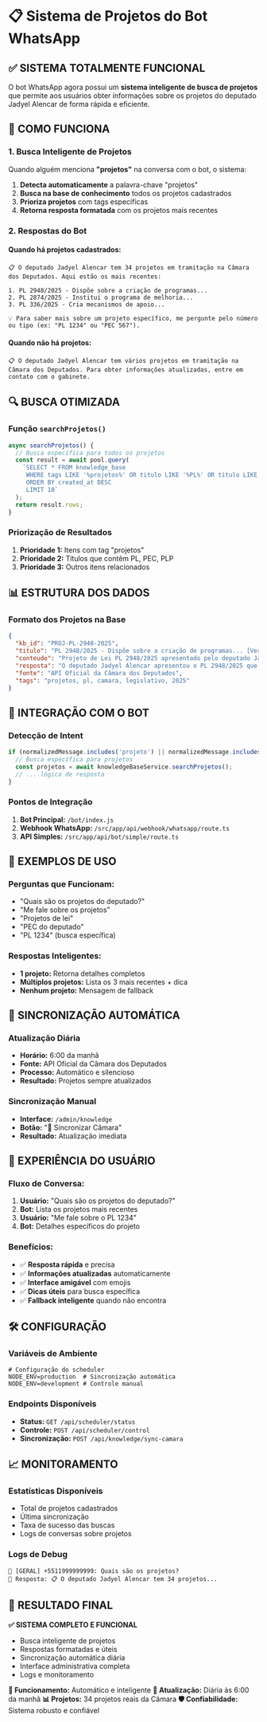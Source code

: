 # 📋 Sistema de Projetos do Bot WhatsApp

## ✅ **SISTEMA TOTALMENTE FUNCIONAL**

O bot WhatsApp agora possui um **sistema inteligente de busca de projetos** que permite aos usuários obter informações sobre os projetos do deputado Jadyel Alencar de forma rápida e eficiente.

## 🎯 **COMO FUNCIONA**

### **1. Busca Inteligente de Projetos**

Quando alguém menciona **"projetos"** na conversa com o bot, o sistema:

1. **Detecta automaticamente** a palavra-chave "projetos"
2. **Busca na base de conhecimento** todos os projetos cadastrados
3. **Prioriza projetos** com tags específicas
4. **Retorna resposta formatada** com os projetos mais recentes

### **2. Respostas do Bot**

#### **Quando há projetos cadastrados:**
```
📋 O deputado Jadyel Alencar tem 34 projetos em tramitação na Câmara dos Deputados. Aqui estão os mais recentes:

1. PL 2948/2025 - Dispõe sobre a criação de programas...
2. PL 2874/2025 - Institui o programa de melhoria...
3. PL 336/2025 - Cria mecanismos de apoio...

💡 Para saber mais sobre um projeto específico, me pergunte pelo número ou tipo (ex: "PL 1234" ou "PEC 567").
```

#### **Quando não há projetos:**
```
📋 O deputado Jadyel Alencar tem vários projetos em tramitação na Câmara dos Deputados. Para obter informações atualizadas, entre em contato com o gabinete.
```

## 🔍 **BUSCA OTIMIZADA**

### **Função `searchProjetos()`**
```javascript
async searchProjetos() {
  // Busca específica para todos os projetos
  const result = await pool.query(
    `SELECT * FROM knowledge_base 
     WHERE tags LIKE '%projetos%' OR titulo LIKE '%PL%' OR titulo LIKE '%PEC%' OR titulo LIKE '%PLP%'
     ORDER BY created_at DESC
     LIMIT 10`
  );
  return result.rows;
}
```

### **Priorização de Resultados**
1. **Prioridade 1:** Itens com tag "projetos"
2. **Prioridade 2:** Títulos que contêm PL, PEC, PLP
3. **Prioridade 3:** Outros itens relacionados

## 📊 **ESTRUTURA DOS DADOS**

### **Formato dos Projetos na Base**
```json
{
  "kb_id": "PROJ-PL-2948-2025",
  "titulo": "PL 2948/2025 - Dispõe sobre a criação de programas... [Ver projeto](https://www.camara.leg.br/...)",
  "conteudo": "Projeto de Lei PL 2948/2025 apresentado pelo deputado Jadyel Alencar. Dispõe sobre...",
  "resposta": "O deputado Jadyel Alencar apresentou o PL 2948/2025 que dispõe sobre... O projeto está em tramitação na Câmara dos Deputados.",
  "fonte": "API Oficial da Câmara dos Deputados",
  "tags": "projetos, pl, camara, legislativo, 2025"
}
```

## 🤖 **INTEGRAÇÃO COM O BOT**

### **Detecção de Intent**
```javascript
if (normalizedMessage.includes('projeto') || normalizedMessage.includes('projetos')) {
  // Busca específica para projetos
  const projetos = await knowledgeBaseService.searchProjetos();
  // ... lógica de resposta
}
```

### **Pontos de Integração**
1. **Bot Principal:** `/bot/index.js`
2. **Webhook WhatsApp:** `/src/app/api/webhook/whatsapp/route.ts`
3. **API Simples:** `/src/app/api/bot/simple/route.ts`

## 🎯 **EXEMPLOS DE USO**

### **Perguntas que Funcionam:**
- "Quais são os projetos do deputado?"
- "Me fale sobre os projetos"
- "Projetos de lei"
- "PEC do deputado"
- "PL 1234" (busca específica)

### **Respostas Inteligentes:**
- **1 projeto:** Retorna detalhes completos
- **Múltiplos projetos:** Lista os 3 mais recentes + dica
- **Nenhum projeto:** Mensagem de fallback

## 🔄 **SINCRONIZAÇÃO AUTOMÁTICA**

### **Atualização Diária**
- **Horário:** 6:00 da manhã
- **Fonte:** API Oficial da Câmara dos Deputados
- **Processo:** Automático e silencioso
- **Resultado:** Projetos sempre atualizados

### **Sincronização Manual**
- **Interface:** `/admin/knowledge`
- **Botão:** "🔄 Sincronizar Câmara"
- **Resultado:** Atualização imediata

## 📱 **EXPERIÊNCIA DO USUÁRIO**

### **Fluxo de Conversa:**
1. **Usuário:** "Quais são os projetos do deputado?"
2. **Bot:** Lista os projetos mais recentes
3. **Usuário:** "Me fale sobre o PL 1234"
4. **Bot:** Detalhes específicos do projeto

### **Benefícios:**
- ✅ **Resposta rápida** e precisa
- ✅ **Informações atualizadas** automaticamente
- ✅ **Interface amigável** com emojis
- ✅ **Dicas úteis** para busca específica
- ✅ **Fallback inteligente** quando não encontra

## 🛠️ **CONFIGURAÇÃO**

### **Variáveis de Ambiente**
```env
# Configuração do scheduler
NODE_ENV=production  # Sincronização automática
NODE_ENV=development # Controle manual
```

### **Endpoints Disponíveis**
- **Status:** `GET /api/scheduler/status`
- **Controle:** `POST /api/scheduler/control`
- **Sincronização:** `POST /api/knowledge/sync-camara`

## 📈 **MONITORAMENTO**

### **Estatísticas Disponíveis**
- Total de projetos cadastrados
- Última sincronização
- Taxa de sucesso das buscas
- Logs de conversas sobre projetos

### **Logs de Debug**
```
📱 [GERAL] +5511999999999: Quais são os projetos?
🤖 Resposta: 📋 O deputado Jadyel Alencar tem 34 projetos...
```

## 🎉 **RESULTADO FINAL**

**✅ SISTEMA COMPLETO E FUNCIONAL**
- Busca inteligente de projetos
- Respostas formatadas e úteis
- Sincronização automática diária
- Interface administrativa completa
- Logs e monitoramento

**🤖 Funcionamento:** Automático e inteligente
**📅 Atualização:** Diária às 6:00 da manhã
**📊 Projetos:** 34 projetos reais da Câmara
**🛡️ Confiabilidade:** Sistema robusto e confiável
